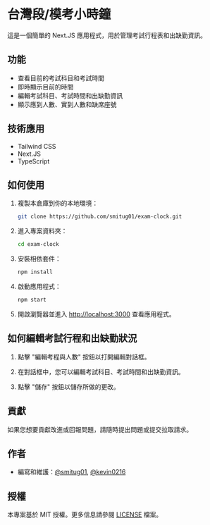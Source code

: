 # 台灣段/模考小時鐘

這是一個簡單的 Next.JS 應用程式，用於管理考試行程表和出缺勤資訊。

## 功能

- 查看目前的考試科目和考試時間
- 即時顯示目前的時間
- 編輯考試科目、考試時間和出缺勤資訊
- 顯示應到人數、實到人數和缺席座號

## 技術應用

- Tailwind CSS
- Next.JS
- TypeScript

## 如何使用

1. 複製本倉庫到你的本地環境：

   ```bash
   git clone https://github.com/smitug01/exam-clock.git
   ```

2. 進入專案資料夾：

   ```bash
   cd exam-clock
   ```

3. 安裝相依套件：

   ```bash
   npm install
   ```

4. 啟動應用程式：

   ```bash
   npm start
   ```

5. 開啟瀏覽器並進入 [http://localhost:3000](http://localhost:3000) 查看應用程式。

## 如何編輯考試行程和出缺勤狀況

1. 點擊 "編輯考程與人數" 按鈕以打開編輯對話框。

2. 在對話框中，您可以編輯考試科目、考試時間和出缺勤資訊。

3. 點擊 "儲存" 按鈕以儲存所做的更改。

## 貢獻

如果您想要貢獻改進或回報問題，請隨時提出問題或提交拉取請求。

## 作者

- 編寫和維護：[@smitug01](https://github.com/smitug01), [@kevin0216](https://github.com/kevin0216)

## 授權

本專案基於 MIT 授權。更多信息請參閱 [LICENSE](LICENSE) 檔案。
